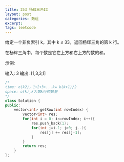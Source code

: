 ```yaml
---
title: 253 杨辉三角II
layout: post
categories: 数组
excerpt: 
Tags: leetcode
---
```


给定一个非负索引 k，其中 k ≤ 33，返回杨辉三角的第 k 行。



在杨辉三角中，每个数是它左上方和右上方的数的和。

示例:

输入: 3
输出: [1,3,3,1]

```c++
/*
time: o(k2)，1+2+3+...k= k(k+1)/2
space: o(k),k为第k行的数量
*/
class Solution {
public:
    vector<int> getRow(int rowIndex) {
        vector<int> res;
        for(int i = 0; i<=rowIndex; i++){
            res.push_back(1);
            for(int j=i-1; j>0; j--){
                res[j] += res[j-1];
            }
        }
        return res;
    }
};
```


